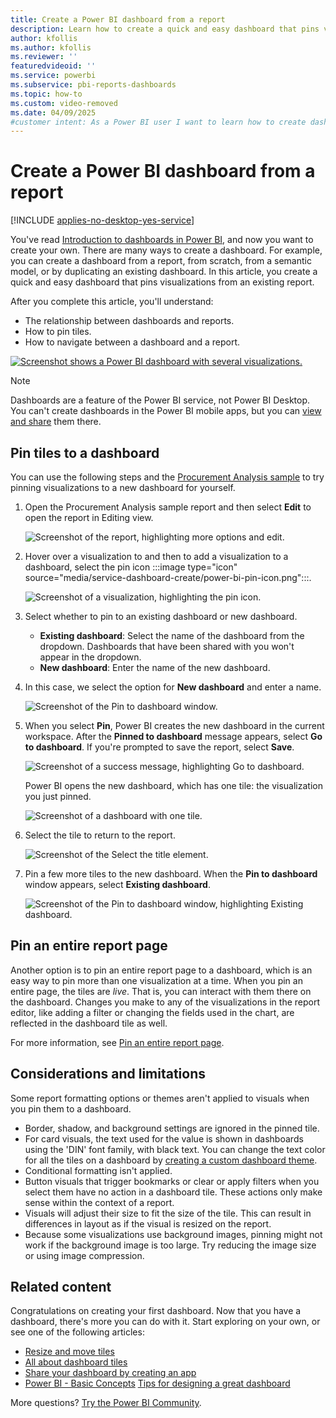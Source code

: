 ```yaml
---
title: Create a Power BI dashboard from a report
description: Learn how to create a quick and easy dashboard that pins visualizations from an existing report in Power BI, and understand their relationship.
author: kfollis
ms.author: kfollis
ms.reviewer: ''
featuredvideoid: ''
ms.service: powerbi
ms.subservice: pbi-reports-dashboards
ms.topic: how-to
ms.custom: video-removed
ms.date: 04/09/2025
#customer intent: As a Power BI user I want to learn how to create dashboards with visulizations.
---
```

# Create a Power BI dashboard from a report

[!INCLUDE [applies-no-desktop-yes-service](../includes/applies-no-desktop-yes-service.md)]

You've read [Introduction to dashboards in Power BI](service-dashboards.md), and now you want to create your own. There are many ways to create a dashboard. For example, you can create a dashboard from a report, from scratch, from a semantic model, or by duplicating an existing dashboard. In this article, you create a quick and easy dashboard that pins visualizations from an existing report.

After you complete this article, you'll understand:

- The relationship between dashboards and reports.
- How to pin tiles.
- How to navigate between a dashboard and a report.

[![Screenshot shows a Power BI dashboard with several visualizations.](media/service-dashboard-create/power-bi-completed-dashboard-small.png)](media/service-dashboard-create/power-bi-completed-dashboard-small.png#lightbox)

> [!NOTE]
> Dashboards are a feature of the Power BI service, not Power BI Desktop. You can't create dashboards in the Power BI mobile apps, but you can [view and share](../consumer/mobile/mobile-apps-view-dashboard.md) them there.
>
>

## Pin tiles to a dashboard

You can use the following steps and the [Procurement Analysis sample](sample-procurement.md) to try pinning visualizations to a new dashboard for yourself.

1. Open the Procurement Analysis sample report and then select **Edit** to open the report in Editing view.

    ![Screenshot of the report, highlighting more options and edit.](media/service-dashboard-create/power-bi-reading-view-new.png)

1. Hover over a visualization to and then to add a visualization to a dashboard, select the pin icon :::image type="icon" source="media/service-dashboard-create/power-bi-pin-icon.png":::.

    ![Screenshot of a visualization, highlighting the pin icon.](media/service-dashboard-create/power-bi-hover-new.png)
1. Select whether to pin to an existing dashboard or new dashboard.

   - **Existing dashboard**: Select the name of the dashboard from the dropdown. Dashboards that have been shared with you won't appear in the dropdown.
   - **New dashboard**: Enter the name of the new dashboard.

1. In this case, we select the option for **New dashboard** and enter a name.

    ![Screenshot of the Pin to dashboard window.](media/service-dashboard-create/power-bi-pin-tile.png)

1. When you select **Pin**, Power BI creates the new dashboard in the current workspace. After the **Pinned to dashboard** message appears, select **Go to dashboard**. If you're prompted to save the report, select **Save**.

    ![Screenshot of a success message, highlighting Go to dashboard.](media/service-dashboard-create/power-bi-pin-success.png)

    Power BI opens the new dashboard, which has one tile: the visualization you just pinned.

   ![Screenshot of a dashboard with one tile.](media/service-dashboard-create/power-bi-pinned.png)

1. Select the tile to return to the report.

     ![Screenshot of the Select the title element.](media/service-dashboard-create/select_the_title.png)

1. Pin a few more tiles to the new dashboard. When the **Pin to dashboard** window appears, select **Existing dashboard**.  

   ![Screenshot of the Pin to dashboard window, highlighting Existing dashboard.](media/service-dashboard-create/power-bi-existing-dashboard.png)

## Pin an entire report page

Another option is to pin an entire report page to a dashboard, which is an easy way to pin more than one visualization at a time. When you pin an entire page, the tiles are *live*. That is, you can interact with them there on the dashboard. Changes you make to any of the visualizations in the report editor, like adding a filter or changing the fields used in the chart, are reflected in the dashboard tile as well.  

For more information, see [Pin an entire report page](service-dashboard-pin-live-tile-from-report.md).

## Considerations and limitations

Some report formatting options or themes aren't applied to visuals when you pin them to a dashboard.

- Border, shadow, and background settings are ignored in the pinned tile.
- For card visuals, the text used for the value is shown in dashboards using the 'DIN' font family, with black text. You can change the text color for all the tiles on a dashboard by [creating a custom dashboard theme](service-dashboard-themes.md).
- Conditional formatting isn't applied.
- Button visuals that trigger bookmarks or clear or apply filters when you select them have no action in a dashboard tile. These actions only make sense within the context of a report.
- Visuals will adjust their size to fit the size of the tile. This can result in differences in layout as if the visual is resized on the report.
- Because some visualizations use background images, pinning might not work if the background image is too large. Try reducing the image size or using image compression.

## Related content

Congratulations on creating your first dashboard. Now that you have a dashboard, there's more you can do with it. Start exploring on your own, or see one of the following articles:

- [Resize and move tiles](service-dashboard-edit-tile.md)
- [All about dashboard tiles](service-dashboard-tiles.md)
- [Share your dashboard by creating an app](../collaborate-share/service-create-distribute-apps.md)
- [Power BI - Basic Concepts](../fundamentals/service-basic-concepts.md)
 [Tips for designing a great dashboard](service-dashboards-design-tips.md)

More questions? [Try the Power BI Community](https://community.powerbi.com/).
